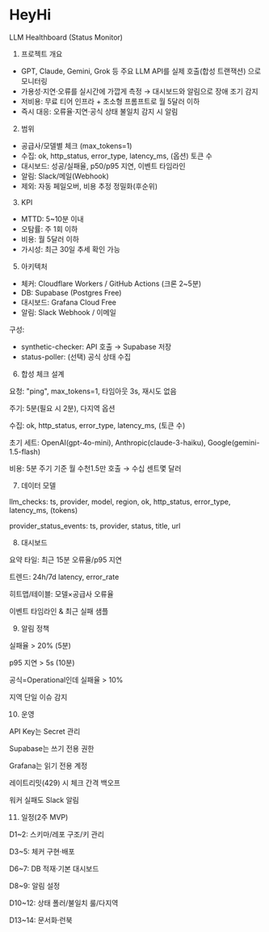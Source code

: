 # HeyHi
LLM Healthboard (Status Monitor)


1. 프로젝트 개요

- GPT, Claude, Gemini, Grok 등 주요 LLM API를 실제 호출(합성 트랜잭션) 으로 모니터링
- 가용성·지연·오류를 실시간에 가깝게 측정 → 대시보드와 알림으로 장애 조기 감지
- 저비용: 무료 티어 인프라 + 초소형 프롬프트로 월 5달러 이하
- 즉시 대응: 오류율·지연·공식 상태 불일치 감지 시 알림

2. 범위

- 공급사/모델별 체크 (max_tokens=1)
- 수집: ok, http_status, error_type, latency_ms, (옵션) 토큰 수
- 대시보드: 성공/실패율, p50/p95 지연, 이벤트 타임라인
- 알림: Slack/메일(Webhook)
- 제외: 자동 페일오버, 비용 추정 정밀화(후순위)

3. KPI

- MTTD: 5~10분 이내
- 오탐률: 주 1회 이하
- 비용: 월 5달러 이하
- 가시성: 최근 30일 추세 확인 가능

5. 아키텍처

- 체커: Cloudflare Workers / GitHub Actions (크론 2~5분)
- DB: Supabase (Postgres Free)
- 대시보드: Grafana Cloud Free
- 알림: Slack Webhook / 이메일

구성:

- synthetic-checker: API 호출 → Supabase 저장
- status-poller: (선택) 공식 상태 수집

6. 합성 체크 설계

요청: "ping", max_tokens=1, 타임아웃 3s, 재시도 없음

주기: 5분(필요 시 2분), 다지역 옵션

수집: ok, http_status, error_type, latency_ms, (토큰 수)

초기 세트: OpenAI(gpt-4o-mini), Anthropic(claude-3-haiku), Google(gemini-1.5-flash)

비용: 5분 주기 기준 월 수천1.5만 호출 → 수십 센트몇 달러

7. 데이터 모델

llm_checks: ts, provider, model, region, ok, http_status, error_type, latency_ms, (tokens)

provider_status_events: ts, provider, status, title, url

8. 대시보드

요약 타일: 최근 15분 오류율/p95 지연

트렌드: 24h/7d latency, error_rate

히트맵/테이블: 모델×공급사 오류율

이벤트 타임라인 & 최근 실패 샘플

9. 알림 정책

실패율 > 20% (5분)

p95 지연 > 5s (10분)

공식=Operational인데 실패율 > 10%

지역 단일 이슈 감지

10. 운영

API Key는 Secret 관리

Supabase는 쓰기 전용 권한

Grafana는 읽기 전용 계정

레이트리밋(429) 시 체크 간격 백오프

워커 실패도 Slack 알림

11. 일정(2주 MVP)

D1~2: 스키마/레포 구조/키 관리

D3~5: 체커 구현·배포

D6~7: DB 적재·기본 대시보드

D8~9: 알림 설정

D10~12: 상태 폴러/불일치 룰/다지역

D13~14: 문서화·런북
